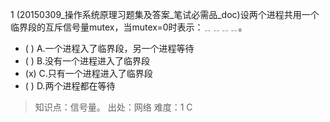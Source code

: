 1
(20150309_操作系统原理习题集及答案_笔试必需品_doc)设两个进程共用一个临界段的互斥信号量mutex，当mutex=0时表示：﹎﹎﹎﹎。
- ( ) A.一个进程入了临界段，另一个进程等待 
- ( ) B.没有一个进程进入了临界段 
- (x) C.只有一个进程进入了临界段 
- ( ) D.两个进程都在等待

> 知识点：信号量。
> 出处：网络
> 难度：1
> C
